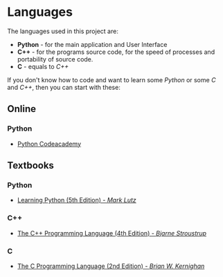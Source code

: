 # Languages
The languages used in this project are:
* **Python** - for the main application and User Interface
* **C++** - for the programs source code, for the speed of processes and portability of source code.
* **C** - equals to *C++*

If you don't know how to code and want to learn some *Python* or some *C* and *C++*, then you can start with these:
## Online
### Python
* [Python Codeacademy](https://www.codecademy.com/learn/python)

## Textbooks
### Python
* [Learning Python (5th Edition) - *Mark Lutz*](https://www.amazon.com/Learning-Python-5th-Mark-Lutz/dp/1449355730)

### C++
* [The C++ Programming Language (4th Edition) - *Bjarne Stroustrup*](https://www.amazon.com/Programming-Language-hardcover-4th/dp/0321958322)

### C
* [The C Programming Language (2nd Edition) - *Brian W. Kernighan*](https://www.amazon.com/Programming-Language-Brian-W-Kernighan/dp/0131103628)
